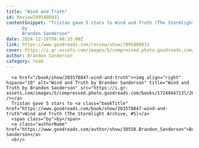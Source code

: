 ```yaml
---
title: "Wind and Truth"
id: Review7095480931
contentSnippet: "Tristan gave 5 stars to Wind and Truth (The Stormlight Archive, #5)
      by
      Brandon Sanderson"
date: 2024-12-18T08:08:33:00Z
link: https://www.goodreads.com/review/show/7095480931
cover: https://i.gr-assets.com/images/S/compressed.photo.goodreads.com/books/1724944713l/203578847._MY75_.jpg
author: Brandon Sanderson
category: read
---
```


      
      <a href="/book/show/203578847-wind-and-truth"><img align="right" hspace="10" alt="Wind and Truth by Brandon Sanderson" title="Wind and Truth by Brandon Sanderson" src="https://i.gr-assets.com/images/S/compressed.photo.goodreads.com/books/1724944713l/203578847._MY75_.jpg" /></a>
      Tristan gave 5 stars to <a class="bookTitle" href="https://www.goodreads.com/book/show/203578847-wind-and-truth">Wind and Truth (The Stormlight Archive, #5)</a>
      <span class="by">by</span>
      <a class="authorName" href="https://www.goodreads.com/author/show/38550.Brandon_Sanderson">Brandon Sanderson</a>
      <br/>